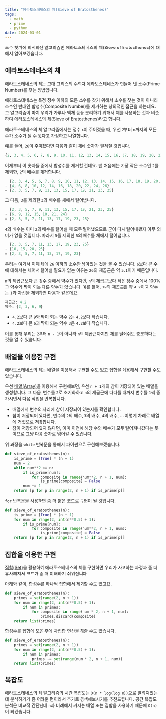 ```yaml
---
title: "에라토스테네스의 체(Sieve of Eratosthenes)"
tags:
  - math
  - prime
  - python
date: 2024-03-01
---
```


소수 찾기에 최적화된 알고리즘인 에라토스테네스의 체(Sieve of Eratosthenes)에 대해서 알아보겠습니다.

## 에라토스테네스의 체

에라토스테네스의 체는 고대 그리스의 수학자 에라토스테네스가 만들어 낸 소수(Prime Number)를 찾는 방법입니다.

에라토스테네스는 특정 정수 이하의 모든 소수를 찾기 위해서 소수를 찾는 것이 아니라 소수인 반대인 합성수(Composite Number)를 제거하는 창의적인 접근을 하는데요.
그 알고리즘이 마치 우리가 가루나 액체 등을 분리하기 위해서 체를 사용하는 것과 비슷하여 에라토스테네스의 체(Sieve of Eratosthenes)라고 합니다.

에라토스테네스의 체 알고리즘에서는 정수 `n`이 주어졌을 때, 우선 `2`부터 `n`까지의 모든 수가 소수가 될 수 있다고 가정하고 나열합니다.

예를 들어, `26`이 주어졌다면 다음과 같이 체에 숫자가 펼쳐질 것입니다.

```py
{2, 3, 4, 5, 6, 7, 8, 9, 10, 11, 12, 13, 14, 15, 16, 17, 18, 19, 20, 21, 22, 23, 24, 25, 26}
```

이제부터 이 숫자들 중에서 합성수를 제거할 건데요.
맨 처음에는 가장 작은 소수인 `2`를 제외한, `2`의 배수를 제거합니다.

```py
  {2, 3, 4, 5, 6, 7, 8, 9, 10, 11, 12, 13, 14, 15, 16, 17, 18, 19, 20, 21, 22, 23, 24, 25, 26}
- {4, 6, 8, 10, 12, 14, 16, 18, 20, 22, 24, 26}
= {2, 3, 5, 7, 9, 11, 13, 15, 17, 19, 21, 23, 25}
```

그 다음, `3`를 제외한 `3`의 배수를 체에서 털어냅니다.

```py
  {2, 3, 5, 7, 9, 11, 13, 15, 17, 19, 21, 23, 25}
- {6, 9, 12, 15, 18, 21, 24}
= {2, 3, 5, 7, 11, 13, 17, 19, 23, 25}
```

`4`의 배수는 이미 `2`의 배수를 털어낼 때 모두 털어냈으므로 굳이 다시 털어내봤자 아무 의미가 없을 것입니다.
따라서 `5`를 제외한 `5`의 배수를 체에서 털어냅니다.

```py
  {2, 3, 5, 7, 11, 13, 17, 19, 23, 25}
- {10, 15, 20, 25}
= {2, 3, 5, 7, 11, 13, 17, 19, 23}
```

우리는 여기서 이제 체에 `26` 이하의 소수만 남아있는 것을 볼 수 있습니다.
`6`보다 큰 수에 대해서는 체어서 털어낼 필요가 없는 이유는 `26`의 제곱근은 약 `5.1`이기 때문입니다.

`n`의 제곱근보다 큰 정수 중에서 약수가 있다면, `n`의 제곱근보다 작은 정수 중에서 100% 그 약수와 짝이 되는 다른 약수가 있습니다.
예를 들어, `18`의 제곱근은 약 `4.2`이고 약수는 `1`과 자신을 제외하면 다음과 같은데요.

```py
제곱근: 4.2
약수: {2, 3, 6, 9}
```

- `4.2`보다 큰 `9`와 짝이 되는 약수 `2`는 `4.2`보다 작습니다.
- `4.2`보다 큰 `6`과 짝이 되는 약수 `3`은 `4.2`보다 작습니다.

이를 통해 우리는 `2`부터 `n - 1`이 아니라 `n`의 제곱근까지만 체를 털어줘도 충분하다는 것을 알 수 있습니다.

## 배열을 이용한 구현

에라토스테네스의 체는 배열을 이용해서 구현할 수도 있고 집합을 이용해서 구현할 수도 있습니다.

우선 [배열(Array)](/data-structures/array/)을 이용해서 구현해보면, 우선 `n + 1`개의 참이 저장되어 있는 배열을 생성합니다.
그 다음, 변수를 `2`로 초기화하고 `n`의 제곱근에 다다를 때까지 변수를 `1`씩 증가시면서 다음 작업을 반복합니다.

- 배열에서 변수의 자리에 참이 저장되어 있는지를 확인합니다.
- 참이 저장되어 있다면, 변수의 `2`의 배수, `3`의 배수, `4`의 배수, ... 이렇게 차례로 배열에 거짓으로 저장합니다.
- 참이 저장되어 있지 않다면, 이미 이전에 해당 수의 배수가 모두 털어져나갔다는 뜻이므로 그냥 다음 숫자로 넘어갈 수 있습니다.

위 과정을 `while` 반복문을 통해서 파이썬으로 구현해보겠습니다.

```py
def sieve_of_eratosthenes(n):
    is_prime = [True] * (n + 1)
    num = 2
    while num**2 <= n:
        if is_prime[num]:
            for composite in range(num**2, n + 1, num):
                is_prime[composite] = False
        num += 1
    return [p for p in range(2, n + 1) if is_prime[p]]
```

`for` 반복문을 사용하면 좀 더 짧은 코드로 구현이 될 것입니다.

```py
def sieve_of_eratosthenes(n):
    is_prime = [True] * (n + 1)
    for num in range(2, int(n**0.5) + 1):
        if is_prime[num]:
            for composite in range(num**2, n + 1, num):
                is_prime[composite] = False
    return [p for p in range(2, n + 1) if is_prime[p]]
```

## 집합을 이용한 구현

[집합(Set)](/data-structures/set/)을 활용하여 에라토스테네스의 체를 구현하면 우리가 사고하는 과정과 좀 더 유사해져서 코드가 좀 더 이해하기 쉬워집니다.

아래와 같이, 합성수를 하나씩 집합에서 제거할 수도 있고요.

```py
def sieve_of_eratosthenes(n):
    primes = set(range(2, n + 1))
    for num in range(2, int(n**0.5) + 1):
        if num in primes:
            for composite in range(num * 2, n + 1, num):
                primes.discard(composite)
    return list(primes)
```

합성수를 집합에 모은 후에 차집합 연산을 해줄 수도 있습니다.

```py
def sieve_of_eratosthenes(n):
    primes = set(range(2, n + 1))
    for num in range(2, int(n**0.5) + 1):
        if num in primes:
            primes -= set(range(num * 2, n + 1, num))
    return list(primes)
```

## 복잡도

에라토스테네스의 체 알고리즘의 시간 복잡도는 `O(n * log(log n))`으로 알려져있는데 분석하기가 좀 어려운 편이라서 추가로 검색해보시기를 추천드립니다.
공간 복잡도 분석은 비교적 간단한데 `n`과 비례해서 커지는 배열 또는 집합을 사용하기 때문에 `O(n)`이 되겠습니다.

